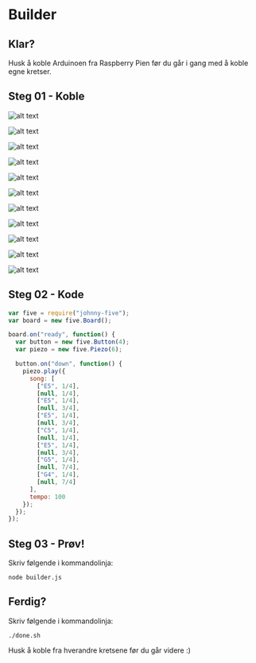 # Builder

## Klar?
Husk å koble Arduinoen fra Raspberry Pien før du går i gang med å koble egne kretser.

## Steg 01 - Koble
![alt text](https://github.com/vegardga/workshop/blob/master/jam/images/02_01.png "Arduino og koblingsbrett")

![alt text](https://github.com/vegardga/workshop/blob/master/jam/images/02_02.png "Knapp")

![alt text](https://github.com/vegardga/workshop/blob/master/jam/images/02_03.png "Motstand")

![alt text](https://github.com/vegardga/workshop/blob/master/jam/images/02_04.png "Jord")

![alt text](https://github.com/vegardga/workshop/blob/master/jam/images/02_05.png "Jord 2")

![alt text](https://github.com/vegardga/workshop/blob/master/jam/images/02_06.png "Power")

![alt text](https://github.com/vegardga/workshop/blob/master/jam/images/02_07.png "Power 2")

![alt text](https://github.com/vegardga/workshop/blob/master/jam/images/02_08.png "GPIO")

![alt text](https://github.com/vegardga/workshop/blob/master/jam/images/02_09.png "Piezo")

![alt text](https://github.com/vegardga/workshop/blob/master/jam/images/02_10.png "Piezo jord")

![alt text](https://github.com/vegardga/workshop/blob/master/jam/images/02_11.png "Piezo GPIO")

## Steg 02 - Kode
```javascript
var five = require("johnny-five");
var board = new five.Board();

board.on("ready", function() {
  var button = new five.Button(4);
  var piezo = new five.Piezo(6);

  button.on("down", function() {
    piezo.play({
      song: [
        ["E5", 1/4],
        [null, 1/4],
        ["E5", 1/4],
        [null, 3/4],
        ["E5", 1/4],
        [null, 3/4],
        ["C5", 1/4],
        [null, 1/4],
        ["E5", 1/4],
        [null, 3/4],
        ["G5", 1/4],
        [null, 7/4],
        ["G4", 1/4],
        [null, 7/4]
      ],
      tempo: 100
    });
  });
});
```

## Steg 03 - Prøv!
Skriv følgende i kommandolinja:
```
node builder.js
```

## Ferdig?
Skriv følgende i kommandolinja:
```
./done.sh
```

Husk å koble fra hverandre kretsene før du går videre :)
